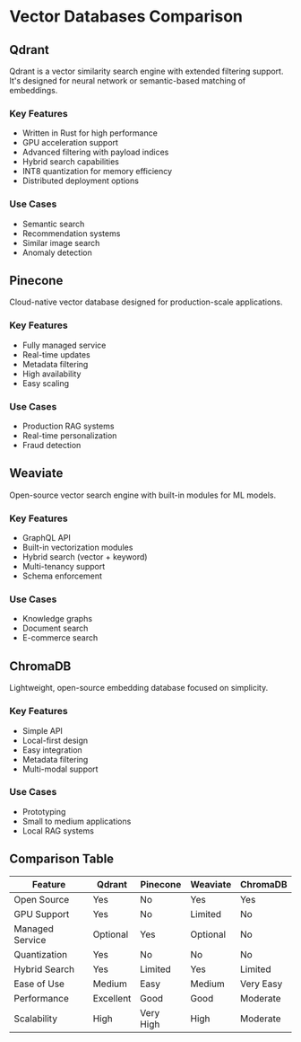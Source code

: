 # Vector Databases Comparison

## Qdrant

Qdrant is a vector similarity search engine with extended filtering support. It's designed for neural network or semantic-based matching of embeddings.

### Key Features
- Written in Rust for high performance
- GPU acceleration support
- Advanced filtering with payload indices
- Hybrid search capabilities
- INT8 quantization for memory efficiency
- Distributed deployment options

### Use Cases
- Semantic search
- Recommendation systems
- Similar image search
- Anomaly detection

## Pinecone

Cloud-native vector database designed for production-scale applications.

### Key Features
- Fully managed service
- Real-time updates
- Metadata filtering
- High availability
- Easy scaling

### Use Cases
- Production RAG systems
- Real-time personalization
- Fraud detection

## Weaviate

Open-source vector search engine with built-in modules for ML models.

### Key Features
- GraphQL API
- Built-in vectorization modules
- Hybrid search (vector + keyword)
- Multi-tenancy support
- Schema enforcement

### Use Cases
- Knowledge graphs
- Document search
- E-commerce search

## ChromaDB

Lightweight, open-source embedding database focused on simplicity.

### Key Features
- Simple API
- Local-first design
- Easy integration
- Metadata filtering
- Multi-modal support

### Use Cases
- Prototyping
- Small to medium applications
- Local RAG systems

## Comparison Table

| Feature | Qdrant | Pinecone | Weaviate | ChromaDB |
|---------|---------|----------|----------|----------|
| Open Source | Yes | No | Yes | Yes |
| GPU Support | Yes | No | Limited | No |
| Managed Service | Optional | Yes | Optional | No |
| Quantization | Yes | No | No | No |
| Hybrid Search | Yes | Limited | Yes | Limited |
| Ease of Use | Medium | Easy | Medium | Very Easy |
| Performance | Excellent | Good | Good | Moderate |
| Scalability | High | Very High | High | Moderate |